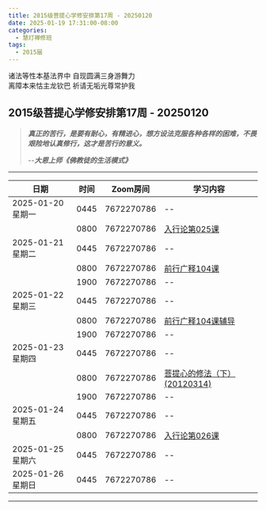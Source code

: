 ```yaml
---
title: 2015级菩提心学修安排第17周 - 20250120
date: 2025-01-19 17:31:00-08:00
categories:
  - 慧灯禅修班
tags:
  - 2015届
---
```

诸法等性本基法界中 自现圆满三身游舞力  
离障本来怙主龙钦巴 祈请无垢光尊常护我

## 2015级菩提心学修安排第17周 - 20250120

> *__真正的苦行，是要有耐心，有精进心，想方设法克服各种各样的困难，不畏艰险地认真修行，这才是苦行的意义。__*
>
> --***大恩上师《佛教徒的生活模式》***

---

|日期 |时间|Zoom房间|学习内容|
|--|--|--|--|
| 2025-01-20 星期一|0445|7672270786|--|
| |0800|7672270786|[入行论第025课](https://huidengchanxiu.net/refs/rxl/02#第二十五节课) |
| 2025-01-21 星期二 |0445|7672270786|--|
|   |0800|7672270786| [前行广释104课](https://huidengchanxiu.net/refs/qxgs/qxgs-09ptx/#前行广释第104课) |
|   |1900|7672270786|--|
| 2025-01-22 星期三  |0445|7672270786|--|
|   |0800|7672270786| [前行广释104课辅导](https://huidengchanxiu.net/refs/qxgs/fudao/qxgsfd-09ptx/#前行广释第104课辅导) |
|   |1900|7672270786| -- |
| 2025-01-23 星期四|0445|7672270786|--|
|   |0800|7672270786| [菩提心的修法（下）(20120314)](https://www.fohuifayu.com/index.php/huideng-jiangtang/fofa-jianxiu/puti-xin/744-l12003) |
|   |1900|7672270786|--|
| 2025-01-24 星期五|0445|7672270786|--|
| |0800|7672270786|[入行论第026课](https://huidengchanxiu.net/refs/rxl/02#第二十六节课) |
| 2025-01-25 星期六|0445|7672270786| -- |
| 2025-01-26 星期日|0445|7672270786| -- |
---

